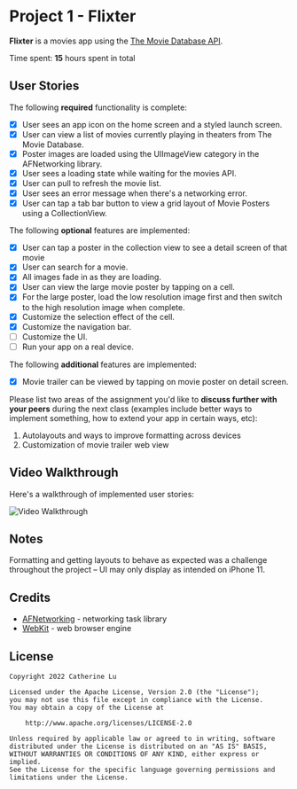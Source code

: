 # Project 1 - Flixter

**Flixter** is a movies app using the [The Movie Database API](http://docs.themoviedb.apiary.io/#).

Time spent: **15** hours spent in total

## User Stories

The following **required** functionality is complete:

- [x] User sees an app icon on the home screen and a styled launch screen.
- [x] User can view a list of movies currently playing in theaters from The Movie Database.
- [x] Poster images are loaded using the UIImageView category in the AFNetworking library.
- [x] User sees a loading state while waiting for the movies API.
- [x] User can pull to refresh the movie list.
- [x] User sees an error message when there's a networking error.
- [x] User can tap a tab bar button to view a grid layout of Movie Posters using a CollectionView.

The following **optional** features are implemented:

- [x] User can tap a poster in the collection view to see a detail screen of that movie
- [x] User can search for a movie.
- [x] All images fade in as they are loading.
- [x] User can view the large movie poster by tapping on a cell.
- [x] For the large poster, load the low resolution image first and then switch to the high resolution image when complete.
- [x] Customize the selection effect of the cell.
- [x] Customize the navigation bar.
- [ ] Customize the UI.
- [ ] Run your app on a real device.

The following **additional** features are implemented:

- [x] Movie trailer can be viewed by tapping on movie poster on detail screen.

Please list two areas of the assignment you'd like to **discuss further with your peers** during the next class (examples include better ways to implement something, how to extend your app in certain ways, etc):

1. Autolayouts and ways to improve formatting across devices
2. Customization of movie trailer web view

## Video Walkthrough

Here's a walkthrough of implemented user stories:

<img src='flixter_demo.gif' title='Video Walkthrough' alt='Video Walkthrough' />

## Notes

Formatting and getting layouts to behave as expected was a challenge throughout the project – UI may only display as intended on iPhone 11.

## Credits
- [AFNetworking](https://github.com/AFNetworking/AFNetworking) - networking task library
- [WebKit](https://webkit.org/) - web browser engine

## License

    Copyright 2022 Catherine Lu

    Licensed under the Apache License, Version 2.0 (the "License");
    you may not use this file except in compliance with the License.
    You may obtain a copy of the License at

        http://www.apache.org/licenses/LICENSE-2.0

    Unless required by applicable law or agreed to in writing, software
    distributed under the License is distributed on an "AS IS" BASIS,
    WITHOUT WARRANTIES OR CONDITIONS OF ANY KIND, either express or implied.
    See the License for the specific language governing permissions and
    limitations under the License.
